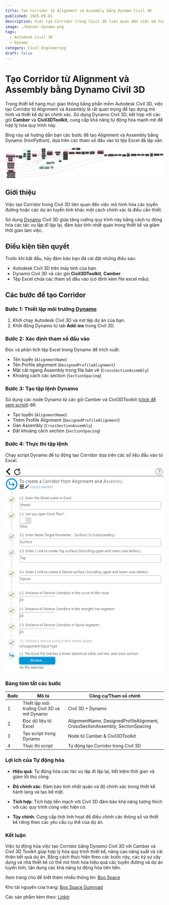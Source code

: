 ```yaml
---
title: Tạo Corridor từ Alignment và Assembly bằng Dynamo Civil 3D
published: 2025-09-01
description: Việc tạo Corridor trong Civil 3D liên quan đến việc mô hình hóa các tuyến đường hoặc các dự án tuyến tính khác một cách chính xác là điều cần thiết. Sử dụng Dynamo Civil 3D giúp tăng cường quy trình này bằng cách tự động hóa các tác vụ lặp đi lặp lại, đảm bảo tính nhất quán trong thiết kế và giảm thời gian làm việc.
image: ./banner-dynamo.png
tags:
  - Autodesk Civil 3D
  - Dynamo
category: Civil Engineering
draft: false
---
```


# Tạo Corridor từ Alignment và Assembly bằng Dynamo Civil 3D

Trong thiết kế hạng mục giao thông bằng phần mềm Autodesk Civil 3D, việc tạo Corridor từ Alignment và Assembly là rất quan trọng để tạo dựng mô hình và thiết kế dự án chính xác. Sử dụng Dynamo Civil 3D, kết hợp với các gói **Camber** và **Civil3DToolkit**, cung cấp khả năng tự động hóa mạnh mẽ để hợp lý hóa quy trình này.  

Blog này sẽ hướng dẫn bạn các bước để tạo Alignment và Assembly bằng Dynamo (IronPython), dựa trên các tham số đầu vào từ tệp Excel đã lập sẵn.

![Guide Dynamo](guide.png)

## Giới thiệu

Việc tạo Corridor trong Civil 3D liên quan đến việc mô hình hóa các tuyến đường hoặc các dự án tuyến tính khác một cách chính xác là điều cần thiết.  

Sử dụng [Dynamo](https://boogu.gumroad.com/l/tocreateaCorridorfromAlignmentandAssembly?layout=profile) Civil 3D giúp tăng cường quy trình này bằng cách tự động hóa các tác vụ lặp đi lặp lại, đảm bảo tính nhất quán trong thiết kế và giảm thời gian làm việc.

## Điều kiện tiên quyết

Trước khi bắt đầu, hãy đảm bảo bạn đã cài đặt những điều sau:

- Autodesk Civil 3D trên máy tính của bạn.
- Dynamo Civil 3D và các gói **Civil3DToolkit**, **Camber**.
- Tệp Excel chứa các tham số đầu vào (có đính kèm file excel mẫu).

## Các bước để tạo Corridor

### Bước 1: Thiết lập môi trường [Dynamo](https://boogu.gumroad.com/l/tocreateaCorridorfromAlignmentandAssembly?layout=profile)

1. Khởi chạy Autodesk Civil 3D và mở tệp dự án của bạn.  
2. Khởi động Dynamo từ tab **Add-ins** trong Civil 3D.  

### Bước 2: Xác định tham số đầu vào

Đọc và phân tích tệp Excel trong Dynamo để trích xuất:

- Tên tuyến (`AlignmentName`)
- Tên Profile alignment (`DesignedProfileAlignment`)
- Mặt cắt ngang Assembly trong file bản vẽ (`CrossSectionAssembly`)
- Khoảng cách các section (`SectionSpacing`)

### Bước 3: Tạo tập lệnh Dynamo

Sử dụng các node Dynamo từ các gói Camber và Civil3DToolkit ([click để xem script](https://boogu.gumroad.com/l/tocreateaCorridorfromAlignmentandAssembly?layout=profile)) để:

- Tạo tuyến (`AlignmentName`)
- Thêm Profile Alignment (`DesignedProfileAlignment`)
- Gán Assembly (`CrossSectionAssembly`)
- Đặt khoảng cách section (`SectionSpacing`)

### Bước 4: Thực thi tập lệnh

Chạy script Dynamo để tự động tạo Corridor dựa trên các số liệu đầu vào từ Excel.  

![Image 2](./guide2.png)

### Bảng tóm tắt các bước

| Bước | Mô tả | Công cụ/Tham số chính |
|------|-------|------------------------|
| 1    | Thiết lập môi trường Civil 3D và mở Dynamo | Civil 3D + Dynamo |
| 2    | Đọc dữ liệu từ Excel | AlignmentName, DesignedProfileAlignment, CrossSectionAssembly, SectionSpacing |
| 3    | Tạo script trong Dynamo | Node từ Camber & Civil3DToolkit |
| 4    | Thực thi script | Tự động tạo Corridor trong Civil 3D |

### Lợi ích của Tự động hóa

  

- **Hiệu quả**: Tự động hóa các tác vụ lặp đi lặp lại, tiết kiệm thời gian và giảm lỗi thủ công.

- **Độ chính xác**: Đảm bảo tính nhất quán và độ chính xác trong thiết kế hành lang và tạo bề mặt.

- **Tích hợp**: Tích hợp liền mạch với Civil 3D đảm bảo khả năng tương thích với các quy trình công việc hiện có.

- **Tùy chỉnh**: Cung cấp tính linh hoạt để điều chỉnh các thông số và thiết kế riêng theo các yêu cầu cụ thể của dự án.

  

### Kết luận

  

Việc tự động hóa việc tạo Corridor bằng Dynamo Civil 3D với Camber và Civil 3D Toolkit giúp hợp lý hóa quy trình thiết kế, nâng cao năng suất và cải thiện kết quả dự án. Bằng cách thực hiện theo các bước này, các kỹ sư xây dựng và nhà thiết kế có thể mô hình hóa hiệu quả các tuyến đường và dự án tuyến tính, tận dụng các khả năng tự động hóa tiên tiến.

  

Xem trang chủ để biết thêm nhiều thông tin: [Boo Space](https://boospace.tech)

  

Kho tài nguyên của trang: [Boo Space Gumroad](https://boospace.gumroad.com)

  

Các sản phẩm kèm theo: [Linktr](https://linktr.ee/boospace)